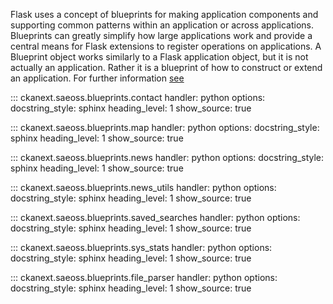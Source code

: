 Flask uses a concept of blueprints for making application components and supporting common patterns within an application or across applications. 
Blueprints can greatly simplify how large applications work and provide a central means for Flask extensions to register 
operations on applications. A Blueprint object works similarly to a Flask application object, but it is not actually an application. 
Rather it is a blueprint of how to construct or extend an application. For further information [see](https://flask.palletsprojects.com/en/2.3.x/blueprints/)

::: ckanext.saeoss.blueprints.contact
    handler: python
    options:
        docstring_style: sphinx
        heading_level: 1
        show_source: true


::: ckanext.saeoss.blueprints.map
    handler: python
    options:
        docstring_style: sphinx
        heading_level: 1
        show_source: true


::: ckanext.saeoss.blueprints.news
    handler: python
    options:
        docstring_style: sphinx
        heading_level: 1
        show_source: true


::: ckanext.saeoss.blueprints.news_utils
    handler: python
    options:
        docstring_style: sphinx
        heading_level: 1
        show_source: true



::: ckanext.saeoss.blueprints.saved_searches
    handler: python
    options:
        docstring_style: sphinx
        heading_level: 1
        show_source: true


::: ckanext.saeoss.blueprints.sys_stats
    handler: python
    options:
        docstring_style: sphinx
        heading_level: 1
        show_source: true


::: ckanext.saeoss.blueprints.file_parser
    handler: python
    options:
        docstring_style: sphinx
        heading_level: 1
        show_source: true